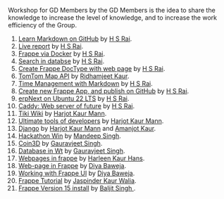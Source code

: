 Workshop for GD Members by the GD Members is the idea to share the knowledge to increase the level of knowledge, and to increase the work efficiency of the Group.

1. [Learn Markdown on GitHub](HSRai/Files/GiHubPages/MarkDown.md) by [H S Rai](https://github.com/hsrai).
1. [Live report](https://docs.google.com/document/d/19yR6Kiyx-Sx6syBRTXxcVdBbZOBqbuFkM61YkpSBqww/edit?usp=sharing) by [H S Rai](https://github.com/hsrai).
1. [Frappe via Docker](HSRai/FrappeViaDocker) by [H S Rai](https://github.com/hsrai).
1. [Search in databse](SQL.md) by [H S Rai](https://github.com/hsrai).
1. [Create Frappe DocType with web page](FrappeDoc.md) by [H S Rai](https://github.com/hsrai).
1. [TomTom Map API](TomTomAPI.md) by [Ridhamjeet Kaur](https://github.com/ridhamjeetkaur).
1. [Time Management with Markdown](TimeManagement.md) by [H S Rai](https://github.com/hsrai).
1. [Create new Frappe App, and publish on GitHub](FrappeAppGIT.md) by [H S Rai](https://github.com/hsrai).
1. [erpNext on Ubuntu 22 LTS](erpnext14onUbuntu22.md) by  [H S Rai](https://github.com/hsrai).
1. [Caddy: Web server of future](Caddy.md) by [H S Rai](https://github.com/hsrai).
1. [Tiki Wiki](../../raw/master/tikiwiki.pdf)  by [Harjot Kaur Mann](https://harjotmann.wordpress.com/).
1. [Ultimate tools of developers](../../raw/master/Ultimate%20tolls%20of%20developers%20by%20Harjot%20Kaur%20Mann.pdf) by [Harjot Kaur Mann](https://harjotmann.wordpress.com/).
1. [Django](../../raw/master/Django%20by%20Harjot%20and%20Amanjot.pdf)  by [Harjot Kaur Mann](https://harjotmann.wordpress.com/) and [Amanjot Kaur](https://kauramanjot35.wordpress.com/).
1. [Hackathon Win](Inderpreet_2-1-2016.md) by [Mandeep Singh](https://github.com/mandeeps708).
1. [Coin3D](../../raw/master/coin3d.pdf) by [Gauravjeet Singh](https://github.com/Gauravjeetsingh).
1. [Database in Wt](../../raw/master/wtdbo.pdf) by [Gauravjeet Singh](https://github.com/Gauravjeetsingh).
1. [Webpages in frappe](https://harleen1kaurh.github.io/SDC/webtut) by [Harleen Kaur Hans](https://github.com/Harleen1kaurH).
1. [Web-page in Frappe](webpage_in_frappe.md) by [Diya Baweja](https://github.com/Diya050/).
1. [Working with Frappe UI](frappe_ui.md) by [Diya Baweja](https://github.com/Diya050/).
2.  [Frappe Tutorial](tutorialfrappe.md) by [Jaspinder Kaur Walia](https://github.com/JaspinderKaurWalia26).
1. [Frappe Version 15 install](frappeinstall15.md) by [Baljit Singh ](https://github.com/Baljit998).


